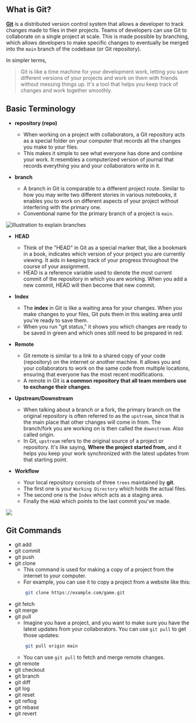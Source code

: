 
## What is Git?
[**Git**](https://git-scm.com) is a distributed version control system that allows a developer to track changes made to files in their projects. Teams of developers can use Git to collaborate on a single project at scale. This is made possible by branching, which allows developers to make specific changes to eventually be merged into the `main` branch of the codebase (or Git repository).

In simpler terms,
> Git is like a time machine for your development work, letting you save different versions of your projects and work on them with friends without messing things up. It's a tool that helps you keep track of changes and work together smoothly.

## Basic Terminology

-  **repository (repo)**
	- When working on a project with collaborators, a Git repository acts as a special folder on your computer that records all the changes you make to your files. 
	- This makes it simple to see what everyone has done and combine your work. It resembles a computerized version of journal that records everything you and your collaborators write in it.

- **branch**
	- A branch in Git is comparable to a different project route. Similar to how you may write two different stories in various notebooks, it enables you to work on different aspects of your project without interfering with the primary one. 
	- Conventional name for the primary branch of a project is `main`.

![Illustration to explain branches](https://rogerdudler.github.io/git-guide/img/branches.png)
- **HEAD**
	- Think of the "HEAD" in Git as a special marker that, like a bookmark in a book, indicates which version of your project you are currently viewing. It aids in keeping track of your progress throughout the course of your assignment.
	- HEAD is a reference variable used to denote the most current commit of the repository in which you are working. When you add a new commit, HEAD will then become that new commit.

- **Index**
	- The **index** in Git is like a waiting area for your changes. When you make changes to your files, Git puts them in this waiting area until you're ready to save them. 
	- When you run "git status," it shows you which changes are ready to be saved in green and which ones still need to be prepared in red.

- **Remote**
	- Git remote is similar to a link to a shared copy of your code (repository) on the internet or another machine. It allows you and your collaborators to work on the same code from multiple locations, ensuring that everyone has the most recent modifications.
	- A remote in Git is **a common repository that all team members use to exchange their changes**.

- **Upstream/Downstream**
	- When talking about a branch or a fork, the primary branch on the original repository is often referred to as the `upstream`, since that is the main place that other changes will come in from. The branch/fork you are working on is then called the `downstream`. Also called origin.
	- In Git, `upstream` refers to the original source of a project or repository. It's like saying, **Where the project started from,** and it helps you keep your work synchronized with the latest updates from that starting point.

- **Workflow**
	- Your local repository consists of three `trees` maintained by **git**. 
	- The first one is your `Working Directory` which holds the actual files. 
	- The second one is the `Index` which acts as a staging area.
	- Finally the `HEAD` which points to the last commit you've made.
	
![](https://rogerdudler.github.io/git-guide/img/trees.png)

## Git Commands

- git add
- git commit
- git push
- git clone
	- This command is used for making a copy of a project from the internet to your computer.
	- For example, you can use it to copy a project from a website like this:
	```bash
		git clone https://example.com/game.git
	```
- git fetch
- git merge
- git pull
	- Imagine you have a project, and you want to make sure you have the latest updates from your collaborators. You can use `git pull` to get those updates: 
	```bash
		git pull origin main
	```
	- You can use `git pull` to fetch and merge remote changes.
- git remote
- git checkout
- git branch
- git diff
- git log
- git reset
- git reflog
- git rebase
- git revert
